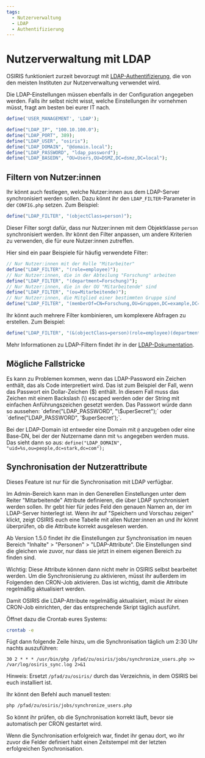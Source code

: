 ```yaml
---
tags:
  - Nutzerverwaltung
  - LDAP
  - Authentifizierung
---
```


# Nutzerverwaltung mit LDAP

OSIRIS funktioniert zurzeit bevorzugt mit [LDAP-Authentifizierung](https://www.redhat.com/de/topics/security/what-is-ldap-authentication), die von den meisten Instituten zur Nutzerverwaltung verwendet wird.

Die LDAP-Einstellungen müssen ebenfalls in der Configuration angegeben werden. Falls ihr selbst nicht wisst, welche Einstellungen ihr vornehmen müsst, fragt am besten bei eurer IT nach.

```php title="CONFIG.php"
define('USER_MANAGEMENT', 'LDAP');

define("LDAP_IP", "100.10.100.0");
define("LDAP_PORT", 389);
define("LDAP_USER", "osiris");
define("LDAP_DOMAIN", "@domain.local");
define("LDAP_PASSWORD", "ldap_password");
define("LDAP_BASEDN", "OU=Users,OU=DSMZ,DC=dsmz,DC=local");
```

## Filtern von Nutzer:innen

Ihr könnt auch festlegen, welche Nutzer:innen aus dem LDAP-Server synchronisiert werden sollen. Dazu könnt ihr den `LDAP_FILTER`-Parameter in der `CONFIG.php` setzen. Zum Beispiel:

```php title="CONFIG.php"
define("LDAP_FILTER", "(objectClass=person)");
```

Dieser Filter sorgt dafür, dass nur Nutzer:innen mit dem Objektklasse `person` synchronisiert werden. Ihr könnt den Filter anpassen, um andere Kriterien zu verwenden, die für eure Nutzer:innen zutreffen.

Hier sind ein paar Beispiele für häufig verwendete Filter:

```php title="CONFIG.php"
// Nur Nutzer:innen mit der Rolle "Mitarbeiter"
define("LDAP_FILTER", "(role=employee)");
// Nur Nutzer:innen, die in der Abteilung "Forschung" arbeiten
define("LDAP_FILTER", "(department=Forschung)");
// Nur Nutzer:innen, die in der OU "Mitarbeitende" sind
define("LDAP_FILTER", "(ou=Mitarbeitende)");
// Nur Nutzer:innen, die Mitglied einer bestimmten Gruppe sind
define("LDAP_FILTER", "(memberOf=CN=Forschung,OU=Gruppen,DC=example,DC=com)");
```

Ihr könnt auch mehrere Filter kombinieren, um komplexere Abfragen zu erstellen. Zum Beispiel:

```php title="CONFIG.php"
define("LDAP_FILTER", "(&(objectClass=person)(role=employee)(department=Forschung))");
```

Mehr Informationen zu LDAP-Filtern findet ihr in der [LDAP-Dokumentation](https://ldap.com/ldap-filters/).

## Mögliche Fallstricke

Es kann zu Problemen kommen, wenn das LDAP-Password ein Zeichen enthält, das als Code interpretiert wird. Das ist zum Beispiel der Fall, wenn das Passwort ein Dollar-Zeichen ($) enthält. In diesem Fall muss das Zeichen mit einem Backslash (\) escaped werden oder der String mit einfachen Anführungszeichen gesetzt werden. Das Passwort würde dann so aussehen: `define("LDAP_PASSWORD", "\$uperSecret");` oder `define("LDAP_PASSWORD", '$uperSecret');`.

Bei der LDAP-Domain ist entweder eine Domain mit `@` anzugeben oder eine Base-DN, bei der der Nutzername dann mit `%s` angegeben werden muss. Das sieht dann so aus:
`define("LDAP_DOMAIN", "uid=%s,ou=people,dc=stark,dc=com");`

## Synchronisation der Nutzerattribute


Dieses Feature ist nur für die Synchronisation mit LDAP verfügbar.

Im Admin-Bereich kann man in den Generellen Einstellungen unter dem Reiter "Mitarbeitende" Attribute definieren, die über LDAP synchronisiert werden sollen. Ihr gebt hier für jedes Feld den genauen Namen an, der im LDAP-Server hinterlegt ist. Wenn ihr auf "Speichern und Vorschau zeigen" klickt, zeigt OSIRIS euch eine Tabelle mit allen Nutzer:innen an und ihr könnt überprüfen, ob die Attribute korrekt ausgelesen werden.

Ab Version 1.5.0 findet ihr die Einstellungen zur Synchronisation im neuen Bereich "Inhalte" > "Personen" > "LDAP-Attribute". Die Einstellungen sind die gleichen wie zuvor, nur dass sie jetzt in einem eigenen Bereich zu finden sind.

Wichtig: Diese Attribute können dann nicht mehr in OSIRIS selbst bearbeitet werden. Um die Synchronisierung zu aktivieren, müsst ihr außerdem im Folgenden den CRON-Job aktivieren. Das ist wichtig, damit die Attribute regelmäßig aktualisiert werden.

Damit OSIRIS die LDAP-Attribute regelmäßig aktualisiert, müsst ihr einen CRON-Job einrichten, der das entsprechende Skript täglich ausführt.

Öffnet dazu die Crontab eures Systems:

```bash
crontab -e
```

Fügt dann folgende Zeile hinzu, um die Synchronisation täglich um 2:30 Uhr nachts auszuführen:

```cron
30 2 * * * /usr/bin/php /pfad/zu/osiris/jobs/synchronize_users.php >> /var/log/osiris_sync.log 2>&1
```

Hinweis: Ersetzt `/pfad/zu/osiris/` durch das Verzeichnis, in dem OSIRIS bei euch installiert ist.

Ihr könnt den Befehl auch manuell testen:


```bash
php /pfad/zu/osiris/jobs/synchronize_users.php
```

So könnt ihr prüfen, ob die Synchronisation korrekt läuft, bevor sie automatisch per CRON gestartet wird.

Wenn die Synchronisation erfolgreich war, findet ihr genau dort, wo ihr zuvor die Felder definiert habt einen Zeitstempel mit der letzten erfolgreichen Synchronisation.

